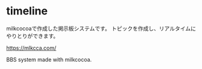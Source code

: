 timeline
========

milkcocoaで作成した掲示板システムです。
トピックを作成し、リアルタイムにやりとりができます。


https://mlkcca.com/

BBS system made with milkcocoa.
